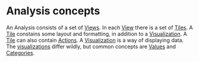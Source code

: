 # Analysis concepts

An Analysis consists of a set of [Views](view.md).
In each [View](view.md) there is a set of [Tiles](tile.md).
A [Tile](tile.md) constains some layout and formatting, in addition to a [Visualization](../visualizations/index.md).
A [Tile](tile.md) can also contain [Actions](action.md).
A [Visualization](../visualizations/index.md) is a way of displaying data. The [visualizations](../visualizations/index.md) differ wildly, but common concepts are [Values](value.md) and [Categories](category.md).
